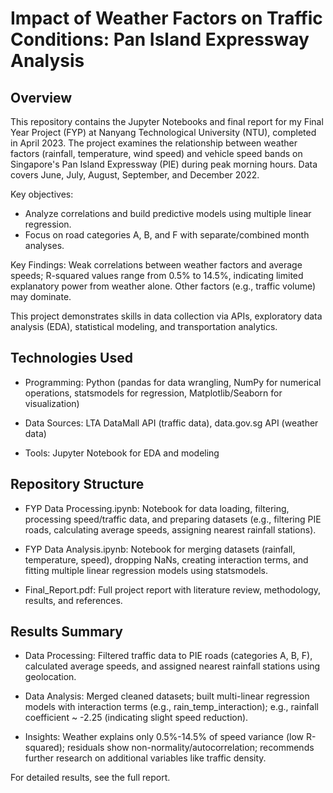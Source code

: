 # Impact of Weather Factors on Traffic Conditions: Pan Island Expressway Analysis

## Overview
This repository contains the Jupyter Notebooks and final report for my Final Year Project (FYP) at Nanyang Technological University (NTU), completed in April 2023. The project examines the relationship between weather factors (rainfall, temperature, wind speed) and vehicle speed bands on Singapore's Pan Island Expressway (PIE) during peak morning hours. Data covers June, July, August, September, and December 2022.

Key objectives:
- Analyze correlations and build predictive models using multiple linear regression.
- Focus on road categories A, B, and F with separate/combined month analyses.

Key Findings: Weak correlations between weather factors and average speeds; R-squared values range from 0.5% to 14.5%, indicating limited explanatory power from weather alone. Other factors (e.g., traffic volume) may dominate.

This project demonstrates skills in data collection via APIs, exploratory data analysis (EDA), statistical modeling, and transportation analytics.

## Technologies Used
- Programming: Python (pandas for data wrangling, NumPy for numerical operations, statsmodels for regression, Matplotlib/Seaborn for visualization)

- Data Sources: LTA DataMall API (traffic data), data.gov.sg API (weather data)

- Tools: Jupyter Notebook for EDA and modeling

## Repository Structure
- FYP Data Processing.ipynb: Notebook for data loading, filtering, processing speed/traffic data, and preparing datasets (e.g., filtering PIE roads, calculating average speeds, assigning nearest rainfall stations).

- FYP Data Analysis.ipynb: Notebook for merging datasets (rainfall, temperature, speed), dropping NaNs, creating interaction terms, and fitting multiple linear regression models using statsmodels.

- Final_Report.pdf: Full project report with literature review, methodology, results, and references.

## Results Summary
- Data Processing: Filtered traffic data to PIE roads (categories A, B, F), calculated average speeds, and assigned nearest rainfall stations using geolocation.

- Data Analysis: Merged cleaned datasets; built multi-linear regression models with interaction terms (e.g., rain_temp_interaction); e.g., rainfall coefficient ~ -2.25 (indicating slight speed reduction).

- Insights: Weather explains only 0.5%-14.5% of speed variance (low R-squared); residuals show non-normality/autocorrelation; recommends further research on additional variables like traffic density.

For detailed results, see the full report.
